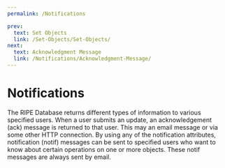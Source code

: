 ```yaml
---
permalink: /Notifications

prev:
  text: Set Objects
  link: /Set-Objects/Set-Objects/
next:
  text: Acknowledgment Message
  link: /Notifications/Acknowledgment-Message/
---
```


# Notifications

The RIPE Database returns different types of information to various specified users. When a user submits an update, an acknowledgement (ack) message is returned to that user. This may an email message or via some other HTTP connection. By using any of the notification attributes, notification (notif) messages can be sent to specified users who want to know about certain operations on one or more objects. These notif messages are always sent by email.
